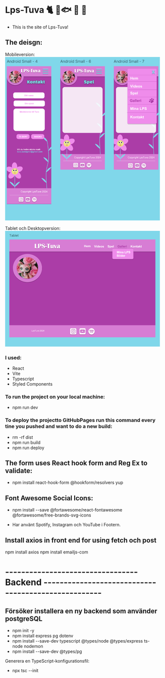 # Lps-Tuva 🐈 🦜🐟 🐢 🐶

- This is the site of Lps-Tuva! 

## The deisgn:
Mobileversion:
![Mobilversion i Figma](src/assets/screenshots/Mobil.png)  

Tablet och Desktopversion:
![Tabletversion i Figma](src/assets/screenshots/Tablet.png)


### I used:
- React
- Vite
- Typescript
- Styled Components


### To run the project on your local machine:

- npm run dev

### To deploy the projectto GitHubPages run this command every tine you pushed and want to do a new build: 

- rm -rf dist
- npm run build
- npm run deploy

## The form uses React hook form and Reg Ex to validate:

- npm install react-hook-form @hookform/resolvers yup

## Font Awesome Social Icons:

- npm install --save @fortawesome/react-fontawesome @fortawesome/free-brands-svg-icons

- Har använt Spotify, Instagram och YouTube i Footern. 

## Install axios in front end for using fetch och post
npm install axios
npm install emailjs-com




# --------------------------------- Backend ----------------------------------------------------

## Försöker installera en ny backend som använder postgreSQL

- npm init -y
- npm install express pg dotenv
- npm install --save-dev typescript @types/node @types/express ts-node nodemon
- npm install --save-dev @types/pg


Generera en TypeScript-konfigurationsfil:
- npx tsc --init

